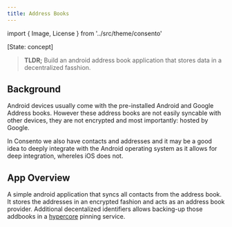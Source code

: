 ```yaml
---
title: Address Books
---
```

import { Image, License } from '../src/theme/consento'

[State: concept]

> **TLDR;** Build an android address book application that stores data in a decentralized fasshion.

## Background

Android devices usually come with the pre-installed Android and Google Address books. However these address
books are not easily syncable with other devices, they are not encrypted and most importantly: hosted by
Google.

In Consento we also have contacts and addresses and it may be a good idea to deeply integrate with the Android
operating system as it allows for deep integration, whereles iOS does not.

## App Overview

A simple android application that syncs all contacts from the address book. It stores the addresses in an
encrypted fashion and acts as an address book provider. Additional decentalized identifiers allows backing-up
those addbooks in a [hypercore](https://hypercore-protocol.org) pinning service.

<License author="martin" license="CC-BY" year="2021"  />
